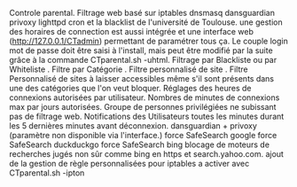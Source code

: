 Controle parental.
 Filtrage web basé sur iptables dnsmasq dansguardian privoxy lighttpd cron et la blacklist de l'université de Toulouse.
 une gestion des horaires de connection est aussi intégrée et
 une interface web (http://127.0.0.1/CTadmin) permettant de paramétrer tous ça.
 Le couple login mot de passe doit être saisi à l'install, mais peut être
 modifié par la suite grâce à la commande CTparental.sh -uhtml.
 Filtrage par Blackliste ou par Whiteliste .
 Filtre par Catégorie .
 Filtre personnalisé de site .
 Filtre Personnalisé de sites à laisser accessibles même s'il sont présents dans une des catégories que l'on veut bloquer.
 Réglages des heures de connexions autorisées par utilisateur.
 Nombres de minutes de connexions max par jours autorisées.
 Groupe de personnes privilégiées ne subissant pas de filtrage web.
 Notifications des Utilisateurs toutes les minutes durant les 5 dernières minutes avant déconnexion.
 dansguardian + privoxy (paramètre non disponible via l'interface.)
 force SafeSearch google
 force SafeSearch duckduckgo
 force SafeSearch bing
 blocage de moteurs de recherches jugés non sûr comme bing en https et search.yahoo.com.
 ajout de la gestion de règle personnalisées pour iptables a activer avec CTparental.sh -ipton


